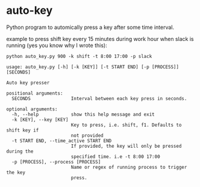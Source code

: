 # auto-key
Python program to automically press a key after some time interval.

example to press shift key every 15 minutes during work hour when slack is running (yes you know why I wrote this):

`python auto_key.py 900 -k shift -t 8:00 17:00 -p slack`

```
usage: auto_key.py [-h] [-k [KEY]] [-t START END] [-p [PROCESS]] [SECONDS]

Auto key presser

positional arguments:
  SECONDS               Interval between each key press in seconds.

optional arguments:
  -h, --help            show this help message and exit
  -k [KEY], --key [KEY]
                        Key to press, i.e. shift, f1. Defaults to shift key if
                        not provided
  -t START END, --time_active START END
                        If provided, the key will only be pressed during the
                        specified time. i.e -t 8:00 17:00
  -p [PROCESS], --process [PROCESS]
                        Name or regex of running process to trigger the key
                        press.
```
